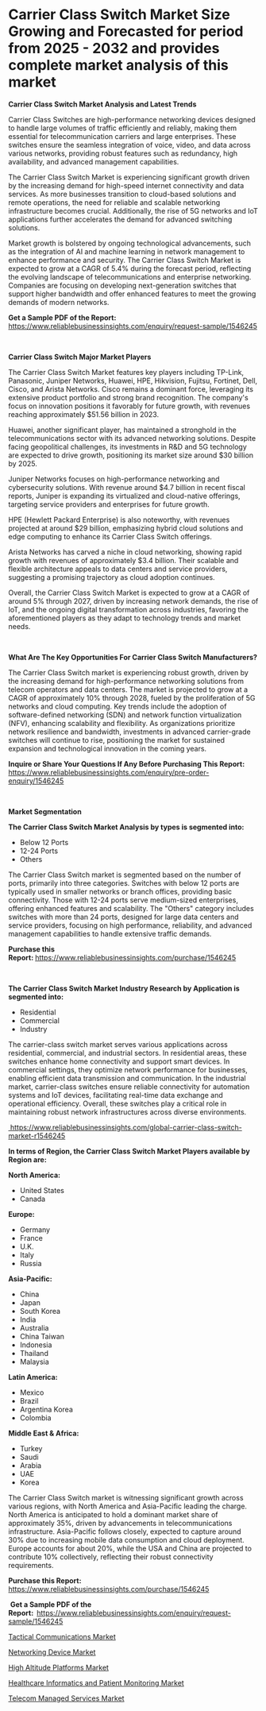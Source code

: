 <p><h1>Carrier Class Switch Market Size Growing and Forecasted for period from 2025 - 2032 and provides complete market analysis of this market</h1></p><p><strong>Carrier Class Switch Market Analysis and Latest Trends</strong></p>
<p><p>Carrier Class Switches are high-performance networking devices designed to handle large volumes of traffic efficiently and reliably, making them essential for telecommunication carriers and large enterprises. These switches ensure the seamless integration of voice, video, and data across various networks, providing robust features such as redundancy, high availability, and advanced management capabilities.</p><p>The Carrier Class Switch Market is experiencing significant growth driven by the increasing demand for high-speed internet connectivity and data services. As more businesses transition to cloud-based solutions and remote operations, the need for reliable and scalable networking infrastructure becomes crucial. Additionally, the rise of 5G networks and IoT applications further accelerates the demand for advanced switching solutions.</p><p>Market growth is bolstered by ongoing technological advancements, such as the integration of AI and machine learning in network management to enhance performance and security. The Carrier Class Switch Market is expected to grow at a CAGR of 5.4% during the forecast period, reflecting the evolving landscape of telecommunications and enterprise networking. Companies are focusing on developing next-generation switches that support higher bandwidth and offer enhanced features to meet the growing demands of modern networks.</p></p>
<p><strong>Get a Sample PDF of the Report:&nbsp;</strong> <a href="https://www.reliablebusinessinsights.com/enquiry/request-sample/1546245?utm_campaign=39&utm_medium=2&utm_source=Github&utm_content=ia&utm_term=08042025&utm_id=carrier-class-switch">https://www.reliablebusinessinsights.com/enquiry/request-sample/1546245</a></p>
<p>&nbsp;</p>
<p><strong>Carrier Class Switch Major Market Players</strong></p>
<p><p>The Carrier Class Switch Market features key players including TP-Link, Panasonic, Juniper Networks, Huawei, HPE, Hikvision, Fujitsu, Fortinet, Dell, Cisco, and Arista Networks. Cisco remains a dominant force, leveraging its extensive product portfolio and strong brand recognition. The company's focus on innovation positions it favorably for future growth, with revenues reaching approximately $51.56 billion in 2023.</p><p>Huawei, another significant player, has maintained a stronghold in the telecommunications sector with its advanced networking solutions. Despite facing geopolitical challenges, its investments in R&D and 5G technology are expected to drive growth, positioning its market size around $30 billion by 2025.</p><p>Juniper Networks focuses on high-performance networking and cybersecurity solutions. With revenue around $4.7 billion in recent fiscal reports, Juniper is expanding its virtualized and cloud-native offerings, targeting service providers and enterprises for future growth.</p><p>HPE (Hewlett Packard Enterprise) is also noteworthy, with revenues projected at around $29 billion, emphasizing hybrid cloud solutions and edge computing to enhance its Carrier Class Switch offerings.</p><p>Arista Networks has carved a niche in cloud networking, showing rapid growth with revenues of approximately $3.4 billion. Their scalable and flexible architecture appeals to data centers and service providers, suggesting a promising trajectory as cloud adoption continues.</p><p>Overall, the Carrier Class Switch Market is expected to grow at a CAGR of around 5% through 2027, driven by increasing network demands, the rise of IoT, and the ongoing digital transformation across industries, favoring the aforementioned players as they adapt to technology trends and market needs.</p></p>
<p>&nbsp;</p>
<p><strong>What Are The Key Opportunities For Carrier Class Switch Manufacturers?</strong></p>
<p><p>The Carrier Class Switch market is experiencing robust growth, driven by the increasing demand for high-performance networking solutions from telecom operators and data centers. The market is projected to grow at a CAGR of approximately 10% through 2028, fueled by the proliferation of 5G networks and cloud computing. Key trends include the adoption of software-defined networking (SDN) and network function virtualization (NFV), enhancing scalability and flexibility. As organizations prioritize network resilience and bandwidth, investments in advanced carrier-grade switches will continue to rise, positioning the market for sustained expansion and technological innovation in the coming years.</p></p>
<p><strong>Inquire or Share Your Questions If Any Before Purchasing This Report:</strong> <a href="https://www.reliablebusinessinsights.com/enquiry/pre-order-enquiry/1546245?utm_campaign=39&utm_medium=2&utm_source=Github&utm_content=ia&utm_term=08042025&utm_id=carrier-class-switch">https://www.reliablebusinessinsights.com/enquiry/pre-order-enquiry/1546245</a></p>
<p>&nbsp;</p>
<p><strong>Market Segmentation</strong></p>
<p><strong>The Carrier Class Switch Market Analysis by types is segmented into:</strong></p>
<p><ul><li>Below 12 Ports</li><li>12-24 Ports</li><li>Others</li></ul></p>
<p><p>The Carrier Class Switch market is segmented based on the number of ports, primarily into three categories. Switches with below 12 ports are typically used in smaller networks or branch offices, providing basic connectivity. Those with 12-24 ports serve medium-sized enterprises, offering enhanced features and scalability. The "Others" category includes switches with more than 24 ports, designed for large data centers and service providers, focusing on high performance, reliability, and advanced management capabilities to handle extensive traffic demands.</p></p>
<p><strong>Purchase this Report:&nbsp;</strong><a href="https://www.reliablebusinessinsights.com/purchase/1546245?utm_campaign=39&utm_medium=2&utm_source=Github&utm_content=ia&utm_term=08042025&utm_id=carrier-class-switch">https://www.reliablebusinessinsights.com/purchase/1546245</a></p>
<p>&nbsp;</p>
<p><strong>The Carrier Class Switch Market Industry Research by Application is segmented into:</strong></p>
<p><ul><li>Residential</li><li>Commercial</li><li>Industry</li></ul></p>
<p><p>The carrier-class switch market serves various applications across residential, commercial, and industrial sectors. In residential areas, these switches enhance home connectivity and support smart devices. In commercial settings, they optimize network performance for businesses, enabling efficient data transmission and communication. In the industrial market, carrier-class switches ensure reliable connectivity for automation systems and IoT devices, facilitating real-time data exchange and operational efficiency. Overall, these switches play a critical role in maintaining robust network infrastructures across diverse environments.</p></p>
<p><a href="https://www.reliablebusinessinsights.com/global-carrier-class-switch-market-r1546245?utm_campaign=39&utm_medium=2&utm_source=Github&utm_content=ia&utm_term=08042025&utm_id=carrier-class-switch">&nbsp;https://www.reliablebusinessinsights.com/global-carrier-class-switch-market-r1546245</a></p>
<p><strong>In terms of Region, the Carrier Class Switch Market Players available by Region are:</strong></p>
<p>
    <p> <strong> North America: </strong>
        <ul>
            <li>United States</li>
            <li>Canada</li>
        </ul>
        </p> 
    <p> <strong> Europe: </strong>
        <ul>
            <li>Germany</li>
            <li>France</li>
            <li>U.K.</li>
            <li>Italy</li>
            <li>Russia</li>
        </ul>
        </p> 
    <p> <strong> Asia-Pacific: </strong>
        <ul>
            <li>China</li>
            <li>Japan</li>
            <li>South Korea</li>
            <li>India</li>
            <li>Australia</li>
            <li>China Taiwan</li>
            <li>Indonesia</li>
            <li>Thailand</li>
            <li>Malaysia</li>
        </ul>
        </p> 
    <p> <strong> Latin America: </strong>
        <ul>
            <li>Mexico</li>
            <li>Brazil</li>
            <li>Argentina Korea</li>
            <li>Colombia</li>
        </ul>
        </p> 
    <p> <strong> Middle East & Africa: </strong>
        <ul>
            <li>Turkey</li>
            <li>Saudi</li>
            <li>Arabia</li>
            <li>UAE</li>
            <li>Korea</li>
        </ul>
    </p>
    </p>
<p><p>The Carrier Class Switch market is witnessing significant growth across various regions, with North America and Asia-Pacific leading the charge. North America is anticipated to hold a dominant market share of approximately 35%, driven by advancements in telecommunications infrastructure. Asia-Pacific follows closely, expected to capture around 30% due to increasing mobile data consumption and cloud deployment. Europe accounts for about 20%, while the USA and China are projected to contribute 10% collectively, reflecting their robust connectivity requirements.</p></p>
<p><strong>Purchase this Report: </strong><a href="https://www.reliablebusinessinsights.com/purchase/1546245?utm_campaign=39&utm_medium=2&utm_source=Github&utm_content=ia&utm_term=08042025&utm_id=carrier-class-switch">https://www.reliablebusinessinsights.com/purchase/1546245</a></p>
<p>&nbsp;<strong>Get a Sample PDF of the Report:&nbsp;&nbsp;</strong><a href="https://www.reliablebusinessinsights.com/enquiry/request-sample/1546245?utm_campaign=39&utm_medium=2&utm_source=Github&utm_content=ia&utm_term=08042025&utm_id=carrier-class-switch">https://www.reliablebusinessinsights.com/enquiry/request-sample/1546245</a></p>
<p><strong></strong></p>
<p><p><a href="https://github.com/ardgenoud/Market-Research-Report-List-1/blob/main/tactical-communications-market.md?utm_campaign=39&utm_medium=2&utm_source=Github&utm_content=ia&utm_term=08042025&utm_id=carrier-class-switch">Tactical Communications Market</a></p><p><a href="https://github.com/gauldvikerm6/Market-Research-Report-List-1/blob/main/networking-device-market.md?utm_campaign=39&utm_medium=2&utm_source=Github&utm_content=ia&utm_term=08042025&utm_id=carrier-class-switch">Networking Device Market</a></p><p><a href="https://github.com/benasjuettk3/Market-Research-Report-List-1/blob/main/high-altitude-platforms-market.md?utm_campaign=39&utm_medium=2&utm_source=Github&utm_content=ia&utm_term=08042025&utm_id=carrier-class-switch">High Altitude Platforms Market</a></p><p><a href="https://github.com/akitamegge65/Market-Research-Report-List-1/blob/main/healthcare-informatics-and-patient-monitoring-market.md?utm_campaign=39&utm_medium=2&utm_source=Github&utm_content=ia&utm_term=08042025&utm_id=carrier-class-switch">Healthcare Informatics and Patient Monitoring Market</a></p><p><a href="https://github.com/cingozascard/Market-Research-Report-List-1/blob/main/telecom-managed-services-market.md?utm_campaign=39&utm_medium=2&utm_source=Github&utm_content=ia&utm_term=08042025&utm_id=carrier-class-switch">Telecom Managed Services Market</a></p></p>